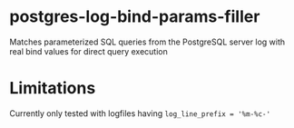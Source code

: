 # postgres-log-bind-params-filler
Matches parameterized SQL queries from the PostgreSQL server log with real bind values for direct query execution

# Limitations

Currently only tested with logfiles having `log_line_prefix = '%m-%c-'`